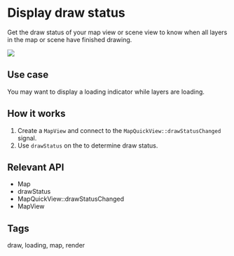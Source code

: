 # Display draw status

Get the draw status of your map view or scene view to know when all layers in the map or scene have finished drawing.

![](screenshot.png)

## Use case

You may want to display a loading indicator while layers are loading.

## How it works

1. Create a `MapView` and connect to the `MapQuickView::drawStatusChanged` signal.
2. Use `drawStatus` on the to determine draw status.

## Relevant API

* Map
* drawStatus
* MapQuickView::drawStatusChanged
* MapView

## Tags

draw, loading, map, render
